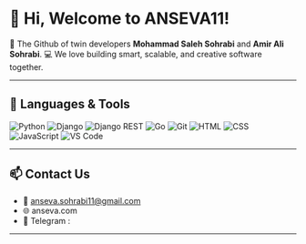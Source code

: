 # 👋 Hi, Welcome to ANSEVA11!

🎯   The Github of twin developers **Mohammad Saleh Sohrabi** and **Amir Ali Sohrabi**.
💻 We love building smart, scalable, and creative software together.

---

## 🧰 Languages & Tools

![Python](https://img.shields.io/badge/-Python-3776AB?style=flat&logo=python&logoColor=white)
![Django](https://img.shields.io/badge/-Django-092E20?style=flat&logo=django&logoColor=white)
![Django REST](https://img.shields.io/badge/-DRF-ff1709?style=flat&logo=django&logoColor=white)
![Go](https://img.shields.io/badge/-Go-00ADD8?style=flat&logo=go&logoColor=white)
![Git](https://img.shields.io/badge/-Git-F05032?style=flat&logo=git&logoColor=white)
![HTML](https://img.shields.io/badge/-HTML5-E34F26?style=flat&logo=html5&logoColor=white)
![CSS](https://img.shields.io/badge/-CSS3-1572B6?style=flat&logo=css3&logoColor=white)
![JavaScript](https://img.shields.io/badge/-JavaScript-F7DF1E?style=flat&logo=javascript&logoColor=black)
![VS Code](https://img.shields.io/badge/-VSCode-007ACC?style=flat&logo=visual-studio-code&logoColor=white)

---

## 📫 Contact Us

- 📧 anseva.sohrabi11@gmail.com
- 🌐 anseva.com 
- 📱 Telegram :

---
